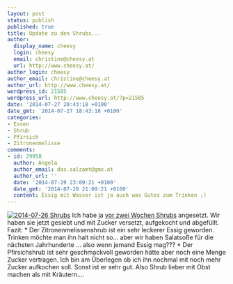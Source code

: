 ```yaml
---
layout: post
status: publish
published: true
title: Update zu den Shrubs...
author:
  display_name: cheesy
  login: cheesy
  email: christine@cheesy.at
  url: http://www.cheesy.at/
author_login: cheesy
author_email: christine@cheesy.at
author_url: http://www.cheesy.at/
wordpress_id: 21585
wordpress_url: http://www.cheesy.at/?p=21585
date: '2014-07-27 20:43:18 +0100'
date_gmt: '2014-07-27 18:43:18 +0100'
categories:
- Essen
- Shrub
- Pfirsich
- Zitronenmelisse
comments:
- id: 29958
  author: Angela
  author_email: das.salzamt@gmx.at
  author_url: ''
  date: '2014-07-29 23:09:21 +0100'
  date_gmt: '2014-07-29 21:09:21 +0100'
  content: Essig mit Wasser ist ja auch was Gutes zum Trinken ;)
---
```

[![2014-07-26 Shrubs](http://www.cheesy.at/wp-content/uploads/2014-07-26-Shrubs.jpg)](http://www.cheesy.at/wp-content/uploads/2014-07-26-Shrubs.jpg)
Ich habe ja [vor zwei Wochen Shrubs](http://www.cheesy.at/2014/07/shrubs/ "Shrubs") angesetzt. Wir haben sie jetzt gesiebt und mit Zucker versetzt, aufgekocht und abgefüllt.
Fazit:
\* Der Zitronenmelissenshrub ist ein sehr leckerer Essig geworden. Trinken möchte man ihn halt nicht so... aber wir haben Salatsoße für die nächsten Jahrhunderte ... also wenn jemand Essig mag???
\* Der Pfirsichshrub ist sehr geschmackvoll geworden hätte aber noch eine Menge Zucker vertragen. Ich bin am Überlegen ob ich ihn nochmal mit noch mehr Zucker aufkochen soll. Sonst ist er sehr gut.
Also Shrub lieber mit Obst machen als mit Kräutern....
